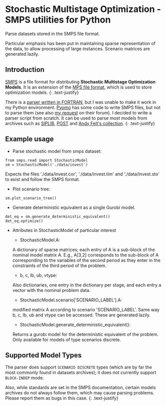 # Stochastic Multistage Optimization - SMPS utilities for Python

Parse datasets stored in the SMPS file format. 

Particular emphasis has been put in maintaining sparse representation of the data, to allow
processing of large instances. Scenario matrices are generated lazily.


## Introduction

[SMPS](http://myweb.dal.ca/gassmann/smps2.htm) is a file format for distributing **Stochastic Multistage Optimization Models**. 
It is an extension of the [MPS file format](https://en.wikipedia.org/wiki/MPS_(format)), which is used to store 
optimization models. 
{: .text-justify}

There is a [parser written in FORTRAN](http://myweb.dal.ca/gassmann/inputs.htm), but I was unable to make it work in my 
Python environment. [Pyomo](http://www.pyomo.org/) has some code to write SMPS files, but not to parse them (see also 
[my request](https://groups.google.com/forum/#!searchin/pyomo-forum/smps/pyomo-forum/jfRD7BK4Mt4/GQqbpAzaBAAJ) on their forum). 
I decided to write a parser script from scratch. It can be used to parse most models from archives such as 
[SIPLIB](http://www2.isye.gatech.edu/~sahmed/siplib/), [POST](http://users.iems.northwestern.edu/~jrbirge/html/dholmes/post.html)
 and [Andy Felt's collection](http://www4.uwsp.edu/math/afelt/slptestset/download.html).
{: .text-justify}
 

## Example usage

* Parse stochastic model from smps dataset:
~~~~
from smps.read import StochasticModel
sm = StochasticModel('./data/invest')
~~~~

Expects the files './data/invest.cor', './data/invest.tim' and './data/invest.sto' to exist and follow the
SMPS format.

* Plot scenario tree:

~~~~
sm.plot_scenario_tree()
~~~~

* Generate deterministic equivalent as a single Gurobi model.

~~~~
det_eq = sm.generate_deterministic_equivalent()
det_eq.optimize()
~~~~

* Attributes in StochasticModel of particular interest


    - StochasticModel.A: 
    
    A dictionary of sparse matrices; each entry of A is a sub-block of the nominal model matrix A. 
    E.g., A[3,2] corresponds to the sub-block of A corresponding to the variables of the second
    period as they enter in the constraints of the third period of the problem.
        
    - b, c, lb, ub, vtype:  
    
    Also dictionaries, one entry in the dictionary per stage, and each entry a vector with the
    nominal problem data.
                        
    - StochasticModel.scenario['SCENARIO_LABEL'].A: 
    
    modified matrix A according to scenario 'SCENARIO_LABEL'. Same way b, c, lb, ub and vtype can be accessed. 
    These are generated lazily.
                                                
    - StochasticModel.generate_deterministic_equivalent():  
    
    Returns a gurobi model for the deterministic equivalent of the problem. Only available for models of type 
    scenarios discrete.

## Supported Model Types

The parser does support `SCENARIO DISCRETE` types (which are by far the most commonly found in datasets archives); 
it does not currently support `BLOCK-INDEP` mode.

Also, while standards are set in the SMPS documentation, certain models archives do not always follow 
them, which may cause parsing problems. Please report them as bugs in this case.
{: .text-justify}